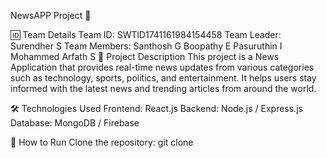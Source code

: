 NewsAPP Project 🚀

🆔 Team Details
Team ID: SWTlD1741161984154458
Team Leader: Surendher S
Team Members:
Santhosh G
Boopathy E
Pasuruthin I
Mohammed Arfath S
📌 Project Description
This project is a News Application that provides real-time news updates from various categories such as technology, sports, politics, and entertainment.
It helps users stay informed with the latest news and trending articles from around the world.

🛠 Technologies Used
Frontend: React.js
Backend: Node.js / Express.js
Database: MongoDB / Firebase

🚀 How to Run
Clone the repository:
git clone 
